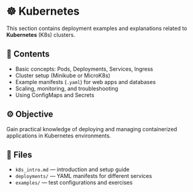 # ☸️ Kubernetes

This section contains deployment examples and explanations related to **Kubernetes** (K8s) clusters.

## 📘 Contents
- Basic concepts: Pods, Deployments, Services, Ingress
- Cluster setup (Minikube or MicroK8s)
- Example manifests (`.yaml`) for web apps and databases
- Scaling, monitoring, and troubleshooting
- Using ConfigMaps and Secrets

## ⚙️ Objective
Gain practical knowledge of deploying and managing containerized applications in Kubernetes environments.

## 📂 Files
- `k8s_intro.md` — introduction and setup guide  
- `deployments/` — YAML manifests for different services  
- `examples/` — test configurations and exercises
